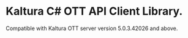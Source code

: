 # Kaltura C# OTT API Client Library.
Compatible with Kaltura OTT server version 5.0.3.42026 and above.
